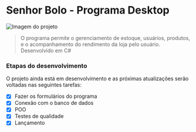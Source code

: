 # Senhor Bolo - Programa Desktop

<img src="https://i.imgur.com/gXqEnXF.png" alt="Imagem do projeto">

> O programa permite o gerenciamento de estoque, usuários, produtos, e o acompanhamento do rendimento da loja pelo usuário. Desenvolvido em C#

### Etapas do desenvolvimento

O projeto ainda está em desenvolvimento e as próximas atualizações serão voltadas nas seguintes tarefas:

- [x] Fazer os formulários do programa
- [x] Conexão com o banco de dados
- [x] POO
- [x] Testes de qualidade
- [x] Lançamento
